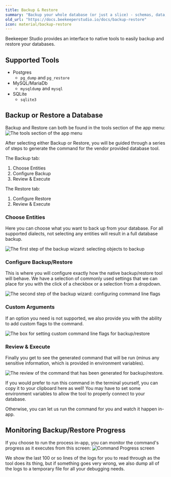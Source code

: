 ```yaml
---
title: Backup & Restore
summary: "Backup your whole database (or just a slice) - schemas, data, or both."
old_url: "https://docs.beekeeperstudio.io/docs/backup-restore"
icon: material/backup-restore
---
```


Beekeeper Studio provides an interface to native tools to easily backup and restore your databases.

## Supported Tools
- Postgres
	- `pg_dump` and `pg_restore`
- MySQL/MariaDb
	- `mysqldump` and `mysql`
- SQLite
	- `sqlite3`

## Backup or Restore a Database
Backup and Restore can both be found in the tools section of the app menu:
![The tools section of the app menu](../assets/images/backup-restore-89.png)

After selecting either Backup or Restore, you will be guided through a series of steps to generate the command for the vendor provided database tool.

The Backup tab:
1. Choose Entities
2. Configure Backup
3. Review & Execute

The Restore tab:
1. Configure Restore
2. Review & Execute

### Choose Entities
Here you can choose what you want to back up from your database. For all supported dialects, not selecting any entities will result in a full database backup.

![The first step of the backup wizard: selecting objects to backup](../assets/images/backup-restore-91.png)

### Configure Backup/Restore
This is where you will configure exactly how the native backup/restore tool will behave. We have a selection of commonly used settings that we can place for you with the click of a checkbox or a selection from a dropdown.

![The second step of the backup wizard: configuring command line flags](../assets/images/backup-restore-92.png)

### Custom Arguments
If an option you need is not supported, we also provide you with the ability to add custom flags to the command.

![The box for setting custom command line flags for backup/restore](../assets/images/backup-restore-93.png)

### Review & Execute
Finally you get to see the generated command that will be run (minus any sensitive information, which is provided in environment variables).

![The review of the command that has been generated for backup/restore.](../assets/images/backup-restore-94.png)

If you would prefer to run this command in the terminal yourself, you can copy it to your clipboard here as well! You may have to set some environment variables to allow the tool to properly connect to your database.

Otherwise, you can let us run the command for you and watch it happen in-app.

## Monitoring Backup/Restore Progress
If you choose to run the process in-app, you can monitor the command's progress as it executes from this screen:
![Command Progress screen](../assets/images/backup-restore-154.png)

We show the last 100 or so lines of the logs for you to read through as the tool does its thing, but if something goes very wrong, we also dump all of the logs to a temporary file for all your debugging needs.

